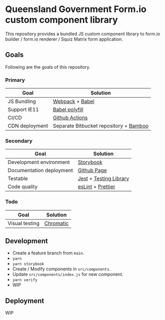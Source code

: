 # Queensland Government Form.io custom component library

This repository provides a bundled JS custom component library to form.io builder / form.io renderer / Squiz Matrix form application.

## Goals

Following are the goals of this repository.

### Primary

| Goal      | Solution |
| ----------- | ----------- |
| JS Bundling      | [Webpack](https://webpack.js.org/) + [Babel](https://babeljs.io/)       |
| Support IE11   | [Babel polyfill](https://babeljs.io/docs/en/babel-polyfill/)        |
| CI/CD | [Github Actions](https://github.com/features/actions) |
| CDN deployment | Separate Bitbucket repository + [Bamboo](https://servicesmadesimpler.govnet.qld.gov.au/bamboo) |

### Secondary

| Goal      | Solution |
| ----------- | ----------- |
| Development environment      | [Storybook](https://storybook.js.org/)       |
| Documentation deployment      | [Github Page](https://pages.github.com/)       |
| Testable   | [Jest](https://jestjs.io/) + [Testing Library](https://testing-library.com/docs/dom-testing-library/intro)       |
| Code quality   | [esLint](https://eslint.org/) + [Prettier](https://prettier.io/)       |

### Todo

| Goal      | Solution |
| ----------- | ----------- |
| Visual testing      | [Chromatic](https://www.chromatic.com/)       |

## Development

* Create a feature branch from `main`.
* `yarn`
* `yarn storybook`
* Create / Modify components in `src/components`.
* Update `src/components/index.js` for new component.
* `yarn verify`
* WIP

## Deployment

WIP


